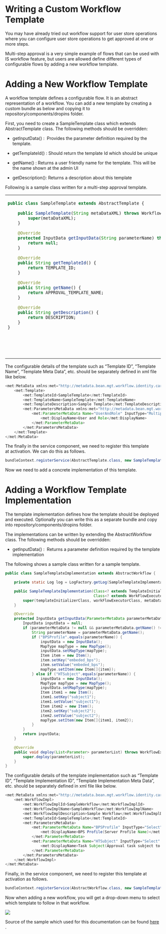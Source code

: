 # Writing a Custom Workflow Template

You may have already tried out workflow support for user store
operations where you can configure user store operations to get approved
at one or more steps.

Multi-step approval is a very simple example of flows that can be used
with IS workflow feature, but users are allowed define different types
of configurable flows by adding a new workflow template.

  

# Adding a New Workflow Template

A workflow template defines a configurable flow. It is an abstract
representation of a workflow. You can add a new template by creating a
custom bundle as below and copying it to
repository/components/dropins folder.

  

First, you need to create a SampleTemplate class which extends
AbstractTemplate class. The following methods should be overridden:

-   getInputData() :  Provides the parameter definition required by the
    template.

-   getTemplateId() : Should return the template Id which should be
    unique

-   getName() : Returns a user friendly name for the template. This will
    be the name shown at the admin UI

-   getDescription(): Returns a description about this template

Following is a sample class written for a multi-step approval template.

  

<table>
<tbody>
<tr class="odd">
<td><div class="content-wrapper">
<div class="code panel pdl" style="border-width: 1px;">
<div class="codeContent panelContent pdl">
<div class="sourceCode" id="cb1" data-syntaxhighlighter-params="brush: java; gutter: false; theme: Confluence" data-theme="Confluence" style="brush: java; gutter: false; theme: Confluence"><pre class="sourceCode java"><code class="sourceCode java"><a class="sourceLine" id="cb1-1" title="1"><span class="kw">public</span> <span class="kw">class</span> SampleTemplate <span class="kw">extends</span> AbstractTemplate {</a>
<a class="sourceLine" id="cb1-2" title="2"></a>
<a class="sourceLine" id="cb1-3" title="3">    <span class="kw">public</span> <span class="fu">SampleTemplate</span>(<span class="bu">String</span> metaDataXML) <span class="kw">throws</span> WorkflowRuntimeException {</a>
<a class="sourceLine" id="cb1-4" title="4">        <span class="kw">super</span>(metaDataXML);</a>
<a class="sourceLine" id="cb1-5" title="5">    }</a>
<a class="sourceLine" id="cb1-6" title="6"></a>
<a class="sourceLine" id="cb1-7" title="7">    <span class="at">@Override</span></a>
<a class="sourceLine" id="cb1-8" title="8">    <span class="kw">protected</span> InputData <span class="fu">getInputData</span>(<span class="bu">String</span> parameterName) <span class="kw">throws</span> WorkflowException {</a>
<a class="sourceLine" id="cb1-9" title="9">        <span class="kw">return</span> <span class="kw">null</span>;</a>
<a class="sourceLine" id="cb1-10" title="10">    }</a>
<a class="sourceLine" id="cb1-11" title="11"></a>
<a class="sourceLine" id="cb1-12" title="12">    <span class="at">@Override</span></a>
<a class="sourceLine" id="cb1-13" title="13">    <span class="kw">public</span> <span class="bu">String</span> <span class="fu">getTemplateId</span>() {</a>
<a class="sourceLine" id="cb1-14" title="14">        <span class="kw">return</span> TEMPLATE_ID;</a>
<a class="sourceLine" id="cb1-15" title="15">    }</a>
<a class="sourceLine" id="cb1-16" title="16"></a>
<a class="sourceLine" id="cb1-17" title="17">    <span class="at">@Override</span></a>
<a class="sourceLine" id="cb1-18" title="18">    <span class="kw">public</span> <span class="bu">String</span> <span class="fu">getName</span>() {</a>
<a class="sourceLine" id="cb1-19" title="19">        <span class="kw">return</span> APPROVAL_TEMPLATE_NAME;</a>
<a class="sourceLine" id="cb1-20" title="20">    }</a>
<a class="sourceLine" id="cb1-21" title="21"></a>
<a class="sourceLine" id="cb1-22" title="22">    <span class="at">@Override</span></a>
<a class="sourceLine" id="cb1-23" title="23">    <span class="kw">public</span> <span class="bu">String</span> <span class="fu">getDescription</span>() {</a>
<a class="sourceLine" id="cb1-24" title="24">        <span class="kw">return</span> DESCRIPTION;</a>
<a class="sourceLine" id="cb1-25" title="25">    }</a>
<a class="sourceLine" id="cb1-26" title="26">}</a></code></pre></div>
</div>
</div>
<div class="container" title="Hint: double-click to select code">
<p><br />
</p>
</div>
<p><br />
</p>
</div></td>
</tr>
</tbody>
</table>

The configurable details of the template such as “Template ID”,
“Template Name”, “Template Meta Data”, etc. should be separately defined
in xml file like below.

  

``` java
<met:MetaData xmlns:met="http://metadata.bean.mgt.workflow.identity.carbon.wso2.org">
    <met:Template>
        <met:TemplateId>SampleTemplate</met:TemplateId>
        <met:TemplateName>SampleTemplate</met:TemplateName>
        <met:TemplateDescription>Sample Template</met:TemplateDescription>
        <met:ParametersMetaData xmlns:met="http://metadata.bean.mgt.workflow.identity.carbon.wso2.org">
            <met:ParameterMetaData Name="UserAndRole" InputType="Multiple_Steps_User_Role" isRequired="true">
                <met:DisplayName>User and Role</met:DisplayName>
            </met:ParameterMetaData>
        </met:ParametersMetaData>
    </met:Template>
</met:MetaData>
```

  

The finally in the service component, we need to register this template
at activation. We can do this as follows.

  

``` java
bundleContext.registerService(AbstractTemplate.class, new SampleTemplate(readFileContent(Constants.TEMPLATE_PARAMETER_METADATA_FILE_NAME)), null);
```

  
Now we need to add a concrete implementation of this template.

# Adding a Workflow Template Implementation

The template implementation defines how the template should be deployed
and executed. Optionally you can write this as a separate bundle and
copy into repository/components/dropins folder.

The implementations can be written by extending the AbstractWorkflow
class. The following methods should be overridden:

-   getInputData() :  Returns a parameter definition required by the
    template implementation

The following shows a sample class written for a sample template.

``` java
public class SampleTemplateImplementation extends AbstractWorkflow {

    private static Log log = LogFactory.getLog(SampleTemplateImplementation.class);

    public SampleTemplateImplementation(Class<? extends TemplateInitializer> templateInitializerClass,
                                        Class<? extends WorkFlowExecutor> workFlowExecutorClass, String metaDataXML) {
        super(templateInitializerClass, workFlowExecutorClass, metaDataXML);
    }

    @Override
    protected InputData getInputData(ParameterMetaData parameterMetaData) throws WorkflowException {
        InputData inputData = null;
        if (parameterMetaData != null && parameterMetaData.getName() != null) {
            String parameterName = parameterMetaData.getName();
            if ("BPSProfile".equals(parameterName)) {
                inputData = new InputData();
                MapType mapType = new MapType();
                inputData.setMapType(mapType);
                Item item = new Item();
                item.setKey("embeded_bps");
                item.setValue("embeded_bps");
                mapType.setItem(new Item[]{item});
            } else if ("HTSubject".equals(parameterName)) {
                inputData = new InputData();
                MapType mapType = new MapType();
                inputData.setMapType(mapType);
                Item item1 = new Item();
                item1.setKey("subject1");
                item1.setValue("subject1");
                Item item2 = new Item();
                item2.setKey("subject2");
                item2.setValue("subject2");
                mapType.setItem(new Item[]{item1, item2});
            }
        }
        return inputData;
    }

    @Override
    public void deploy(List<Parameter> parameterList) throws WorkflowException {
        super.deploy(parameterList);
    }
}
```

The configurable details of the template implementation such as
“Template ID”, “Template Implementation ID”, “Template Implementation
Meta Data”, etc. should be separately defined in xml file like below.

``` java
<met:MetaData xmlns:met="http://metadata.bean.mgt.workflow.identity.carbon.wso2.org">
    <met:WorkflowImpl>
        <met:WorkflowImplId>SampleWorkflow</met:WorkflowImplId>
        <met:WorkflowImplName>SampleWorkflow</met:WorkflowImplName>
        <met:WorkflowImplDescription>Sample Workflow</met:WorkflowImplDescription>
        <met:TemplateId>SampleTemplate</met:TemplateId>
        <met:ParametersMetaData>
            <met:ParameterMetaData Name="BPSProfile" InputType="Select" isRequired="true" isInputDataRequired="true">
                <met:DisplayName>BPS Profile(Server Profile Name)</met:DisplayName>
            </met:ParameterMetaData>
            <met:ParameterMetaData Name="HTSubject" InputType="Select" isRequired="true" isInputDataRequired="true">
                <met:DisplayName>Task Subject(Approval task subject to display)</met:DisplayName>
            </met:ParameterMetaData>
        </met:ParametersMetaData>
    </met:WorkflowImpl>
</met:MetaData>
```

Finally, in the service component, we need to register this template at
activation as follows.

``` java
bundleContext.registerService(AbstractWorkflow.class, new SampleTemplateImplementation(BPELDeployer.class, RequestExecutor.class, readFileContent(Constants.WORKFLOW_IMPL_PARAMETER_METADATA_FILE_NAME)), null);
```

Now when adding a new workflow, you will get a drop-down menu to select
which template to follow in that workflow.

![](attachments/103330093/103330094.png)

Source of the sample which used for this documentation can be found
[here](https://github.com/wso2/product-is/tree/5.x.x/modules/samples/workflow/template/sample-template)
.
